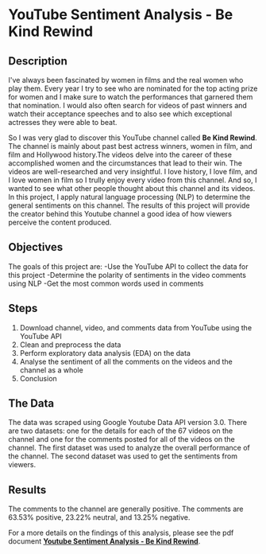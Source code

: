 # YouTube Sentiment Analysis - Be Kind Rewind

## Description
I've always been fascinated by women in films and the real women who play them. Every year I try to see who are nominated for the top acting prize for women and I make sure to watch the performances that garnered them that nomination. I would also often search for videos of past winners and watch their acceptance speeches and to also see which exceptional actresses they were able to beat. 

So I was very glad to discover this YouTube channel called **Be Kind Rewind**. The channel is mainly about past best actress winners, women in film, and film and Hollywood history.The videos delve into the career of these accomplished women and the circumstances that lead to their win. The videos are well-researched and very insightful. I love history, I love film, and I love women in film so I trully enjoy every video from this channel. And so, I wanted to see what other people thought about this channel and its videos. In this project, I apply natural language processing (NLP) to determine the general sentiments on this channel. The results of this project will provide the creator behind this Youtube channel a good idea of how viewers perceive the content produced.

## Objectives
The goals of this project are:
 -Use the YouTube API to collect the data for this project
 -Determine the polarity of sentiments in the video comments using NLP
 -Get the most common words used in comments

## Steps
1. Download channel, video, and comments data from YouTube using the YouTube API
2. Clean and preprocess the data
3. Perform exploratory data analysis (EDA) on the data
4. Analyse the sentiment of all the comments on the videos and the channel as a whole
5. Conclusion

## The Data
The data was scraped using Google Youtube Data API version 3.0. There are two datasets: one for the details for each of the 67 videos on the channel and one for the comments posted for all of the videos on the channel. The first dataset was used to analyze the overall performance of the channel. The second dataset was used to get the sentiments from viewers.

## Results
The comments to the channel are generally positive.  The comments are 63.53% positive, 23.22% neutral, and 13.25% negative.

For a more details on the findings of this analysis, please see the pdf document **[Youtube Sentiment Analysis - Be Kind Rewind](https://github.com/datascian/YouTube-Sentiment-Analysis---Be-Kind-Rewind/blob/main/YouTube%20Sentiment%20Analysis%20-%20BKR.pdf)**. 
